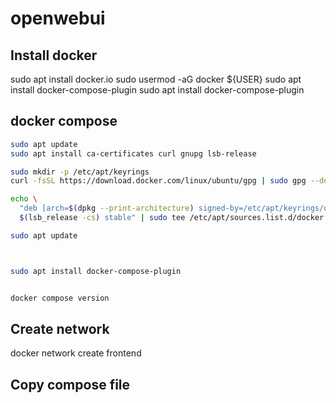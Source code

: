 # openwebui



## Install docker


sudo apt install docker.io
sudo usermod -aG docker ${USER}
sudo apt install docker-compose-plugin
sudo apt install docker-compose-plugin


## docker compose
```bash
sudo apt update
sudo apt install ca-certificates curl gnupg lsb-release

sudo mkdir -p /etc/apt/keyrings
curl -fsSL https://download.docker.com/linux/ubuntu/gpg | sudo gpg --dearmor -o /etc/apt/keyrings/docker.gpg

echo \
  "deb [arch=$(dpkg --print-architecture) signed-by=/etc/apt/keyrings/docker.gpg] https://download.docker.com/linux/ubuntu \
  $(lsb_release -cs) stable" | sudo tee /etc/apt/sources.list.d/docker.list > /dev/null

sudo apt update



sudo apt install docker-compose-plugin


docker compose version
```


## Create network

docker network create frontend

## Copy compose file